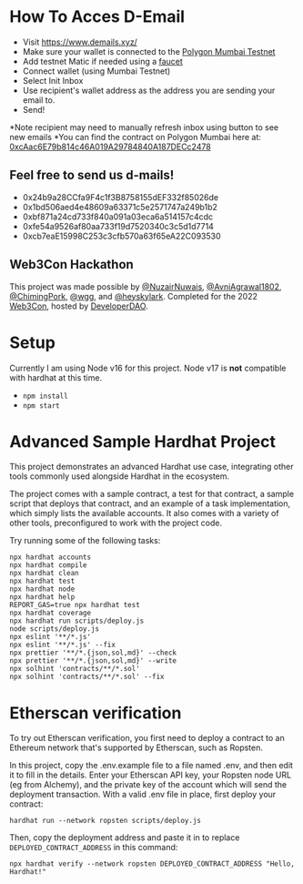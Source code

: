 # How To Acces D-Email

- Visit https://www.demails.xyz/
- Make sure your wallet is connected to the [Polygon Mumbai Testnet](https://docs.polygon.technology/docs/develop/metamask/config-polygon-on-metamask/)
- Add testnet Matic if needed using a [faucet](https://faucet.polygon.technology/)
- Connect wallet (using Mumbai Testnet)
- Select Init Inbox
- Use recipient's wallet address as the address you are sending your email to.
- Send!

*Note recipient may need to manually refresh inbox using button to see new emails
*You can find the contract on Polygon Mumbai here at: [0xcAac6E79b814c46A019A29784840A187DECc2478](https://mumbai.polygonscan.com/address/0xcAac6E79b814c46A019A29784840A187DECc2478)

## Feel free to send us d-mails!
 - 0x24b9a28CCfa9F4c1f3B8758155dEF332f85026de
 - 0x1bd506aed4e48609a63371c5e2571747a249b1b2
 - 0xbf871a24cd733f840a091a03eca6a514157c4cdc
 - 0xfe54a9526af80aa733f19d7520340c3c5d1d7714
 - 0xcb7eaE15998C253c3cfb570a63f65eA22C093530

## Web3Con Hackathon
This project was made possible by [@NuzairNuwais](https://twitter.com/NuzairNuwais), [@AvniAgrawal1802](https://twitter.com/AvniAgrawal1802), [@ChimingPork](https://twitter.com/ChimingPork), [@wgg](https://twitter.com/wgg), and [@heyskylark](https://twitter.com/heyskylark). Completed for the 2022 [Web3Con](https://www.web3con.dev/), hosted by [DeveloperDAO](https://www.developerdao.com/).


# Setup
Currently I am using Node v16 for this project. Node v17 is **not** compatible with hardhat at this time.
- `npm install`
- `npm start`

# Advanced Sample Hardhat Project

This project demonstrates an advanced Hardhat use case, integrating other tools commonly used alongside Hardhat in the ecosystem.

The project comes with a sample contract, a test for that contract, a sample script that deploys that contract, and an example of a task implementation, which simply lists the available accounts. It also comes with a variety of other tools, preconfigured to work with the project code.

Try running some of the following tasks:

```shell
npx hardhat accounts
npx hardhat compile
npx hardhat clean
npx hardhat test
npx hardhat node
npx hardhat help
REPORT_GAS=true npx hardhat test
npx hardhat coverage
npx hardhat run scripts/deploy.js
node scripts/deploy.js
npx eslint '**/*.js'
npx eslint '**/*.js' --fix
npx prettier '**/*.{json,sol,md}' --check
npx prettier '**/*.{json,sol,md}' --write
npx solhint 'contracts/**/*.sol'
npx solhint 'contracts/**/*.sol' --fix
```

# Etherscan verification

To try out Etherscan verification, you first need to deploy a contract to an Ethereum network that's supported by Etherscan, such as Ropsten.

In this project, copy the .env.example file to a file named .env, and then edit it to fill in the details. Enter your Etherscan API key, your Ropsten node URL (eg from Alchemy), and the private key of the account which will send the deployment transaction. With a valid .env file in place, first deploy your contract:

```shell
hardhat run --network ropsten scripts/deploy.js
```

Then, copy the deployment address and paste it in to replace `DEPLOYED_CONTRACT_ADDRESS` in this command:

```shell
npx hardhat verify --network ropsten DEPLOYED_CONTRACT_ADDRESS "Hello, Hardhat!"
```
